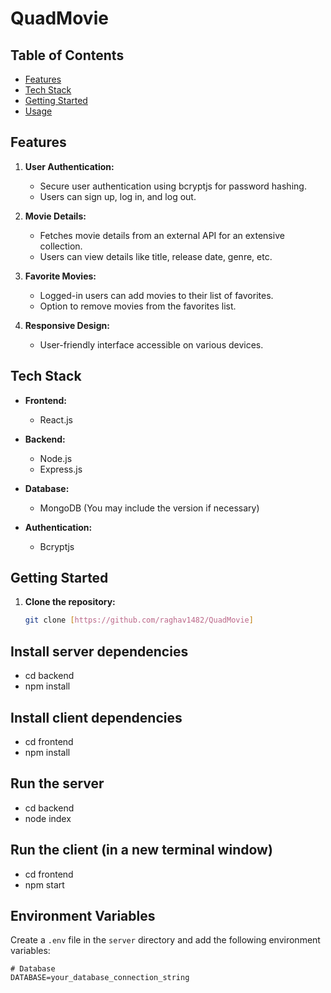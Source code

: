 # QuadMovie

## Table of Contents

- [Features](#features)
- [Tech Stack](#tech-stack)
- [Getting Started](#getting-started)
- [Usage](#usage)

## Features

1. **User Authentication:**
   - Secure user authentication using bcryptjs for password hashing.
   - Users can sign up, log in, and log out.

2. **Movie Details:**
   - Fetches movie details from an external API for an extensive collection.
   - Users can view details like title, release date, genre, etc.

3. **Favorite Movies:**
   - Logged-in users can add movies to their list of favorites.
   - Option to remove movies from the favorites list.

4. **Responsive Design:**
   - User-friendly interface accessible on various devices.

## Tech Stack

- **Frontend:**
  - React.js

- **Backend:**
  - Node.js
  - Express.js

- **Database:**
  - MongoDB (You may include the version if necessary)

- **Authentication:**
  - Bcryptjs

## Getting Started

1. **Clone the repository:**
   ```bash
   git clone [https://github.com/raghav1482/QuadMovie]
## Install server dependencies
- cd backend
- npm install

## Install client dependencies
- cd frontend
- npm install

## Run the server
- cd backend
- node index

## Run the client (in a new terminal window)
- cd frontend
- npm start

## Environment Variables

Create a `.env` file in the `server` directory and add the following environment variables:

```plaintext
# Database
DATABASE=your_database_connection_string

```
